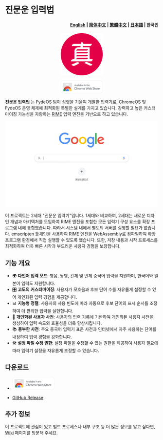 # 진문운 입력법

<h4 align="right">
  <a href="https://github.com/FydeOS/fydeRhythm/blob/master/README.md">English</a> | 
  <a href="https://github.com/FydeOS/fydeRhythm/blob/master/README-ZH_CN.md">简体中文</a> | 
  <a href="https://github.com/FydeOS/fydeRhythm/blob/master/README-ZH_TW.md">繁體中文</a> | 
  <a href="https://github.com/FydeOS/fydeRhythm/blob/master/README-JA.md">日本語</a> | 
  <strong>한국인</strong>
</h4>

<p align="center"><img src="https://raw.githubusercontent.com/FydeOS/fydeRhythm/refs/heads/master/media/fyderhythm_logo.png" width=138/></p>

<p align="center">
    <a href="https://chrome.google.com/webstore/detail/%E7%9C%9F%E6%96%87%E9%9F%B5%E8%BE%93%E5%85%A5%E6%B3%95/ppgpjbgimfloenilfemmcejiiokelkni">
    <img src="https://raw.githubusercontent.com/FydeOS/fydeRhythm/refs/heads/master/media/chromewebstore.png"raw=true width=138 alt="Download for Chrome" /></a>
</p>


**진문운 입력법** 는 FydeOS 팀이 심혈을 기울여 개발한 입력기로, ChromeOS 및 FydeOS 운영 체제에 최적화된 특별한 설계를 가지고 있습니다. 강력하고 높은 커스터마이징 가능성을 자랑하는 [RIME](https://rime.im/) 입력 엔진을 기반으로 하고 있습니다.


<p align="center">
<a >
    <img src="https://raw.githubusercontent.com/FydeOS/fydeRhythm/refs/heads/master/media/fyderhythm_demo.gif" alt="fydeRhythm Demo" width="500">
</a>
</p>


이 프로젝트는 2세대 "진문운 입력기"입니다. 1세대와 비교하여, 2세대는 새로운 디자인 개념과 아키텍처를 도입하여 RIME 엔진을 포함한 모든 입력기 구성 요소를 확장 프로그램 내에 통합했습니다. 따라서 시스템 내에서 별도의 서버를 실행할 필요가 없습니다. emscripten 툴체인을 사용하여 RIME 엔진을 WebAssembly로 컴파일하여 확장 프로그램 환경에서 직접 실행할 수 있도록 했습니다. 또한, 저장 내용과 시작 프로세스를 최적화하여 더욱 빠른 시작과 부드러운 사용자 경험을 보장합니다.

## 기능 개요
- 🌍 **다언어 입력 모드**: 병음, 쌍병, 간체 및 번체 중국어 입력을 지원하며, 한국어와 일본어 입력도 지원합니다.
- 🎛️ **고도의 커스터마이징**: 사용자가 모호음과 후보 단어 수를 자유롭게 설정할 수 있어 개인화된 입력 경험을 제공합니다.
- 📊 **지능형 정렬**: 사용자의 사용 빈도에 따라 자동으로 후보 단어의 표시 순서를 조정하여 더 편리한 입력을 실현합니다.
- 🧠 **개인화된 사용자 사전**: 사용자의 입력 기록에 기반하여 개인화된 사용자 사전을 생성하여 입력 속도와 효율성을 더욱 향상시킵니다.
- 📚 **풍부한 사전**: 주요 중국어 입력기 표준 사전과 인터넷에서 자주 사용하는 단어를 내장하여 입력 경험을 강화합니다.
- 🛠️ **설정 파일 수정 권한**: 설정 파일을 수정할 수 있는 권한을 제공하여 사용자 필요에 따라 입력기 설정을 자유롭게 조정할 수 있습니다.


## 다운로드
- <a href="https://chrome.google.com/webstore/detail/%E7%9C%9F%E6%96%87%E9%9F%B5%E8%BE%93%E5%85%A5%E6%B3%95/ppgpjbgimfloenilfemmcejiiokelkni">
    <img src="https://raw.githubusercontent.com/FydeOS/fydeRhythm/refs/heads/master/media/chromewebstore.png" alt="Chrome Web Store" width="138">
</a>

- [GitHub Release](https://github.com/FydeOS/fydeRhythm/releases)

## 추가 정보
이 프로젝트에 관심이 있고 빌드 프로세스나 내부 구조 등 더 많은 정보를 알고 싶다면, [Wiki](https://github.com/FydeOS/fydeRhythm/wiki) 페이지를 방문해 주세요.